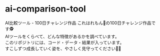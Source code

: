 # ai-comparison-tool
AI比較ツール - 100日チャレンジ作品
これはれもん🍋の100日チャレンジ作品です🕵  
AIツールをくらべて、どんな特徴があるかを調べています。  
このリポジトリには、コード・データ・結果が入っています。  
すこしずつ成長していく姿を、やさしく見守ってください🌱✨

